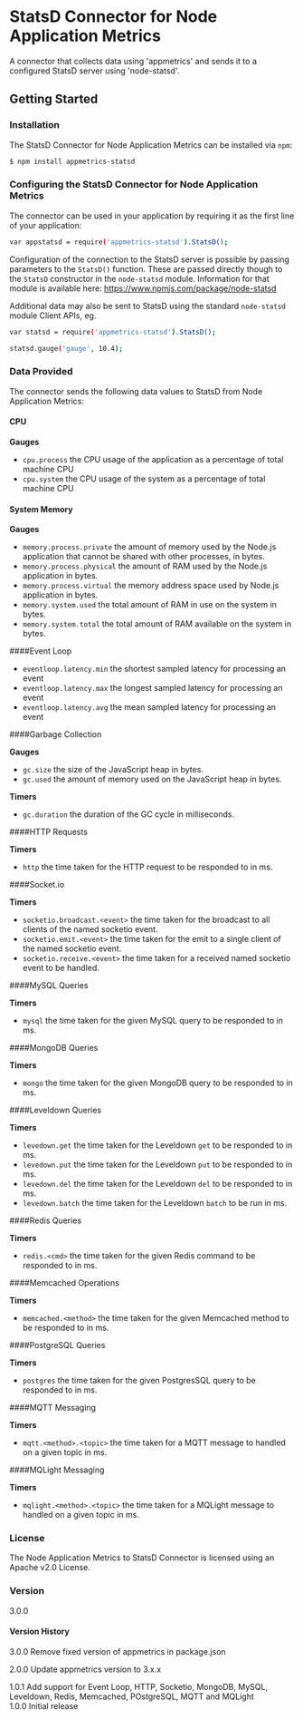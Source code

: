 # StatsD Connector for Node Application Metrics

A connector that collects data using 'appmetrics' and sends it to a configured StatsD server using 'node-statsd'.

## Getting Started

### Installation
The StatsD Connector for Node Application Metrics can be installed via `npm`:
```sh
$ npm install appmetrics-statsd
```

### Configuring the StatsD Connector for Node Application Metrics 

The connector can be used in your application by requiring it as the first line of your application:
```sh
var appstatsd = require('appmetrics-statsd').StatsD();
```
Configuration of the connection to the StatsD server is possible by passing parameters to the `StatsD()` function. These are passed directly though to the `StatsD` constructor in the `node-statsd` module. Information for that module is available here:
https://www.npmjs.com/package/node-statsd

Additional data may also be sent to StatsD using the standard `node-statsd` module Client APIs, eg.

```sh
var statsd = require('appmetrics-statsd').StatsD();

statsd.gauge('gauge', 10.4);
```

### Data Provided

The connector sends the following data values to StatsD from Node Application Metrics:


#### CPU
**Gauges**

* `cpu.process` the CPU usage of the application as a percentage of total machine CPU
* `cpu.system` the CPU usage of the system as a percentage of total machine CPU

#### System Memory

**Gauges**

* `memory.process.private` the amount of memory used by the Node.js application that cannot be shared with other processes, in bytes.
* `memory.process.physical` the amount of RAM used by the Node.js application in bytes.
* `memory.process.virtual` the memory address space used by Node.js application in bytes.
* `memory.system.used` the total amount of RAM in use on the system in bytes.
* `memory.system.total` the total amount of RAM available on the system in bytes.

####Event Loop

* `eventloop.latency.min` the shortest sampled latency for processing an event
* `eventloop.latency.max` the longest sampled latency for processing an event
* `eventloop.latency.avg` the mean sampled latency for processing an event

####Garbage Collection

**Gauges**

* `gc.size` the size of the JavaScript heap in bytes.
* `gc.used` the amount of memory used on the JavaScript heap in bytes.

**Timers**

* `gc.duration` the duration of the GC cycle in milliseconds.

####HTTP Requests

**Timers**

* `http` the time taken for the HTTP request to be responded to in ms.

####Socket.io

**Timers**

* `socketio.broadcast.<event>` the time taken for the broadcast to all clients of the named socketio event.
* `socketio.emit.<event>` the time taken for the emit to a single client of the named socketio event.
* `socketio.receive.<event>` the time taken for a received named socketio event to be handled.

####MySQL Queries

**Timers**

* `mysql` the time taken for the given MySQL query to be responded to in ms.

####MongoDB Queries

**Timers**

* `mongo` the time taken for the given MongoDB query to be responded to in ms.

####Leveldown Queries

**Timers**

* `levedown.get` the time taken for the Leveldown `get` to be responded to in ms.
* `levedown.put` the time taken for the Leveldown `put` to be responded to in ms.
* `levedown.del` the time taken for the Leveldown `del` to be responded to in ms.
* `levedown.batch` the time taken for the Leveldown `batch` to be run in ms.

####Redis Queries

**Timers**

* `redis.<cmd>` the time taken for the given Redis command to be responded to in ms.

####Memcached Operations

**Timers**

* `memcached.<method>` the time taken for the given Memcached method to be responded to in ms.

####PostgreSQL Queries

**Timers**

* `postgres` the time taken for the given PostgresSQL query to be responded to in ms.

####MQTT Messaging

**Timers**

* `mqtt.<method>.<topic>` the time taken for a MQTT message to handled on a given topic in ms.

####MQLight Messaging

**Timers**

* `mqlight.<method>.<topic>`  the time taken for a MQLight message to handled on a given topic in ms.

### License
The Node Application Metrics to StatsD Connector is licensed using an Apache v2.0 License.

### Version
3.0.0

#### Version History
3.0.0 Remove fixed version of appmetrics in package.json

2.0.0 Update appmetrics version to 3.x.x

1.0.1 Add support for Event Loop, HTTP, Socketio, MongoDB, MySQL, Leveldown, Redis, Memcached, POstgreSQL, MQTT and MQLight  
1.0.0 Initial release  
